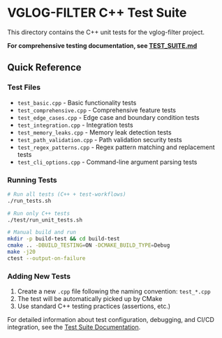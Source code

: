 # VGLOG-FILTER C++ Test Suite

This directory contains the C++ unit tests for the vglog-filter project.

**For comprehensive testing documentation, see [TEST_SUITE.md](../doc/TEST_SUITE.md)**

## Quick Reference

### Test Files

- `test_basic.cpp` - Basic functionality tests
- `test_comprehensive.cpp` - Comprehensive feature tests
- `test_edge_cases.cpp` - Edge case and boundary condition tests
- `test_integration.cpp` - Integration tests
- `test_memory_leaks.cpp` - Memory leak detection tests
- `test_path_validation.cpp` - Path validation security tests
- `test_regex_patterns.cpp` - Regex pattern matching and replacement tests
- `test_cli_options.cpp` - Command-line argument parsing tests

### Running Tests

```bash
# Run all tests (C++ + test-workflows)
./run_tests.sh

# Run only C++ tests
./test/run_unit_tests.sh

# Manual build and run
mkdir -p build-test && cd build-test
cmake .. -DBUILD_TESTING=ON -DCMAKE_BUILD_TYPE=Debug
make -j20
ctest --output-on-failure
```

### Adding New Tests

1. Create a new `.cpp` file following the naming convention: `test_*.cpp`
2. The test will be automatically picked up by CMake
3. Use standard C++ testing practices (assertions, etc.)

For detailed information about test configuration, debugging, and CI/CD integration, see the [Test Suite Documentation](../doc/TEST_SUITE.md). 